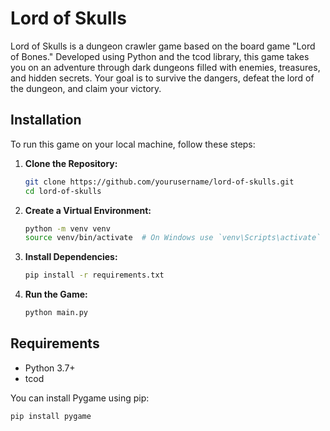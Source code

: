 # Lord of Skulls

Lord of Skulls is a dungeon crawler game based on the board game "Lord of Bones." Developed using Python and the tcod library, this game takes you on an adventure through dark dungeons filled with enemies, treasures, and hidden secrets. Your goal is to survive the dangers, defeat the lord of the dungeon, and claim your victory.

## Installation

To run this game on your local machine, follow these steps:

1. **Clone the Repository:**

    ```bash
    git clone https://github.com/yourusername/lord-of-skulls.git
    cd lord-of-skulls
    ```

2. **Create a Virtual Environment:**

    ```bash
    python -m venv venv
    source venv/bin/activate  # On Windows use `venv\Scripts\activate`
    ```

3. **Install Dependencies:**

    ```bash
    pip install -r requirements.txt
    ```

4. **Run the Game:**

    ```bash
    python main.py
    ```

## Requirements

- Python 3.7+
- tcod

You can install Pygame using pip:

```bash
pip install pygame
